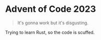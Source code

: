 # Advent of Code 2023
> It's gonna work but it's disgusting.  

Trying to learn Rust, so the code is scuffed.  

